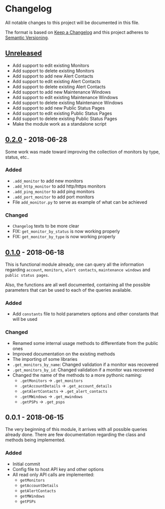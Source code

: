 # Changelog
All notable changes to this project will be documented in this file.

The format is based on [Keep a Changelog](http://keepachangelog.com/en/1.0.0/)
and this project adheres to [Semantic Versioning](http://semver.org/spec/v2.0.0.html).

## [Unreleased]
- Add support to edit existing Monitors
- Add support to delete existing Monitors
- Add support to add new Alert Contacts
- Add support to edit existing Alert Contacts
- Add support to delete existing Alert Contacts
- Add support to add new Maintenance Windows
- Add support to edit existing Maintenance Windows
- Add support to delete existing Maintenance Windows
- Add support to add new Public Status Pages
- Add support to edit existing Public Status Pages
- Add support to delete existing Public Status Pages
- Make the module work as a standalone script

## [0.2.0] - 2018-06-28
Some work was made toward improving the collection of monitors by type, status, etc..

### Added
- `.add_monitor` to add new monitors
- `.add_http_monitor` to add http/https monitors
- `.add_ping_monitor` to add ping monitors
- `.add_port_monitor` to add port monitors
- File `add_monitor.py` to serve as example of what can be achieved 

### Changed
- `Changelog` texts to be more clear
- FIX: `get_monitor_by_status` is now working properly
- FIX: `get_monitor_by_type` is now working properly


## [0.1.0] - 2018-06-18
This is functional module already, one can query all the information regarding `account`, `monitors`, `alert contacts`, `maintenance windows` and `public status pages`.

Also, the functions are all well documented, containing all the possible parameters that can be used to each of the queries available.  

### Added
- Add `constants` file to hold parameters options and other constants that will be used

### Changed
- Renamed some internal usage methods to differentiate from the public ones
- Improved documentation on the existing methods
- The importing of some libraries
- `.get_monitors_by_name`: Changed validation if a monitor was recovered
- `.get_monitors_by_id`: Changed validation if a monitor was recovered
- Changed the name of the methods to a more pythonic naming:
    - `.getMonitors` -> `.get_monitors`
    - `.getAccountDetails` -> `.get_account_details`
    - `.getAlertContacts` -> `.get_alert_contacts`
    - `.getMWindows` -> `.get_mwindows`
    - `.getPSPs` -> `.get_psps`

## 0.0.1 - 2018-06-15

The very beginning of this module, it arrives with all possible queries already done.  There are few documentation regarding the class and methods being implemented.
 
### Added
- Initial commit
- Config file to host API key and other options
- All read only API calls are implemented:
  - `getMonitors`
  - `getAccountDetails`
  - `getAlertContacts`
  - `getMWindows`
  - `getPSPs`

[0.2.0]: https://gitlab.com/fboaventura/upytimerobot/compare/0.1.0...0.2.0
[0.1.0]: https://gitlab.com/fboaventura/upytimerobot/compare/0.0.1...0.1.0
[Unreleased]: https://gitlab.com/fboaventura/upytimerobot/compare/0.0.1...master
